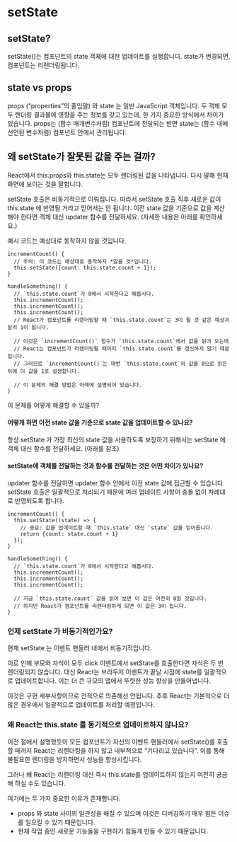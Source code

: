 # setState

## setState?

setState()는 컴포넌트의 state 객체에 대한 업데이트를 실행합니다. state가 변경되면, 컴포넌트는 리렌더링됩니다.

## state vs props

props (“properties”의 줄임말) 와 state 는 일반 JavaScript 객체입니다. 두 객체 모두 렌더링 결과물에 영향을 주는 정보를 갖고 있는데, 한 가지 중요한 방식에서 차이가 있습니다. props는 (함수 매개변수처럼) 컴포넌트에 전달되는 반면 state는 (함수 내에 선언된 변수처럼) 컴포넌트 안에서 관리됩니다.

## 왜 setState가 잘못된 값을 주는 걸까?

React에서 this.props와 this.state는 모두 렌더링된 값을 나타냅니다. 다시 말해 현재 화면에 보이는 것을 말합니다.

setState 호출은 비동기적으로 이뤄집니다. 따라서 setState 호출 직후 새로운 값이 this.state 에 반영될 거라고 믿어서는 안 됩니다. 이전 state 값을 기준으로 값을 계산해야 한다면 객체 대신 updater 함수를 전달하세요. (자세한 내용은 아래를 확인하세요.)

예시 코드는 예상대로 동작하지 않을 것입니다.

```tsx
incrementCount() {
  // 주의: 이 코드는 예상대로 동작하지 *않을 것*입니다.
  this.setState({count: this.state.count + 1});
}

handleSomething() {
  // `this.state.count`가 0에서 시작한다고 해봅시다.
  this.incrementCount();
  this.incrementCount();
  this.incrementCount();
  // React가 컴포넌트를 리렌더링할 때 `this.state.count`는 3이 될 것 같은 예상과 달리 1이 됩니다.

  // 이것은 `incrementCount()` 함수가 `this.state.count`에서 값을 읽어 오는데
  // React는 컴포넌트가 리렌더링될 때까지 `this.state.count`를 갱신하지 않기 때문입니다.
  // 그러므로 `incrementCount()`는 매번 `this.state.count`의 값을 0으로 읽은 뒤에 이 값을 1로 설정합니다.

  // 이 문제의 해결 방법은 아래에 설명되어 있습니다.
}
```

이 문제를 어떻게 해결할 수 있을까?

#### 어떻게 하면 이전 state 값을 기준으로 state 값을 업데이트할 수 있나요?

항상 setState 가 가장 최신의 state 값을 사용하도록 보장하기 위해서는 setState 에 객체 대신 함수를 전달하세요. (아래를 참조)

#### setState에 객체를 전달하는 것과 함수를 전달하는 것은 어떤 차이가 있나요?

updater 함수를 전달하면 updater 함수 안에서 이전 state 값에 접근할 수 있습니다. setState 호출은 일괄적으로 처리되기 때문에 여러 업데이트 사항이 충돌 없이 차례대로 반영되도록 합니다.

```tsx
incrementCount() {
  this.setState((state) => {
    // 중요: 값을 업데이트할 때 `this.state` 대신 `state` 값을 읽어옵니다.
    return {count: state.count + 1}
  });
}

handleSomething() {
  // `this.state.count`가 0에서 시작한다고 해봅시다.
  this.incrementCount();
  this.incrementCount();
  this.incrementCount();

  // 지금 `this.state.count` 값을 읽어 보면 이 값은 여전히 0일 것입니다.
  // 하지만 React가 컴포넌트를 리렌더링하게 되면 이 값은 3이 됩니다.
}
```

### 언제 setState 가 비동기적인가요?

현재 setState 는 이벤트 핸들러 내에서 비동기적입니다.

이로 인해 부모와 자식이 모두 click 이벤트에서 setState를 호출한다면 자식은 두 번 렌더링되지 않습니다. 대신 React는 브라우저 이벤트가 끝날 시점에 state를 일괄적으로 업데이트합니다. 이는 더 큰 규모의 앱에서 뚜렷한 성능 향상을 만들어냅니다.

이것은 구현 세부사항이므로 전적으로 의존해선 안됩니다. 추후 React는 기본적으로 더 많은 경우에서 일괄적으로 업데이트를 처리할 예정입니다.

### 왜 React는 this.state 를 동기적으로 업데이트하지 않나요?

이전 절에서 설명했듯이 모든 컴포넌트가 자신의 이벤트 핸들러에서 setState()를 호출할 때까지 React는 리렌더링을 하지 않고 내부적으로 “기다리고 있습니다”. 이를 통해 불필요한 렌더링을 방지하면서 성능을 향상시킵니다.

그러나 왜 React는 리렌더링 대신 즉시 this.state를 업데이트하지 않는지 여전히 궁금해 하실 수도 있습니다.

여기에는 두 가지 중요한 이유가 존재합니다.

- props 와 state 사이의 일관성을 해칠 수 있으며 이것은 디버깅하기 매우 힘든 이슈를 일으킬 수 있기 때문입니다.
- 현재 작업 중인 새로운 기능들을 구현하기 힘들게 만들 수 있기 때문입니다.
